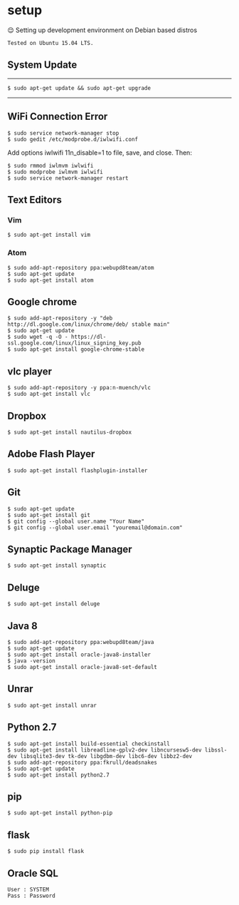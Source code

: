 # setup
 :relieved: Setting up development environment on Debian based distros

 `Tested on Ubuntu 15.04 LTS.`


## System Update
---

    $ sudo apt-get update && sudo apt-get upgrade

---

## WiFi Connection Error

    $ sudo service network-manager stop
    $ sudo gedit /etc/modprobe.d/iwlwifi.conf

Add options iwlwifi 11n_disable=1 to file, save, and close. Then:

    $ sudo rmmod iwlmvm iwlwifi
    $ sudo modprobe iwlmvm iwlwifi
    $ sudo service network-manager restart



## Text Editors

### Vim
    $ sudo apt-get install vim

### Atom

    $ sudo add-apt-repository ppa:webupd8team/atom
    $ sudo apt-get update
    $ sudo apt-get install atom

## Google chrome
    $ sudo add-apt-repository -y "deb http://dl.google.com/linux/chrome/deb/ stable main"
    $ sudo apt-get update
    $ sudo wget -q -O - https://dl-ssl.google.com/linux/linux_signing_key.pub
    $ sudo apt-get install google-chrome-stable

## vlc player
    $ sudo add-apt-repository -y ppa:n-muench/vlc
    $ sudo apt-get install vlc

## Dropbox
    $ sudo apt-get install nautilus-dropbox
## Adobe Flash Player
    $ sudo apt-get install flashplugin-installer

## Git
    $ sudo apt-get update
    $ sudo apt-get install git
    $ git config --global user.name "Your Name"
    $ git config --global user.email "youremail@domain.com"

## Synaptic Package Manager
    $ sudo apt-get install synaptic

## Deluge
    $ sudo apt-get install deluge

## Java 8
    $ sudo add-apt-repository ppa:webupd8team/java
    $ sudo apt-get update
    $ sudo apt-get install oracle-java8-installer
    $ java -version
    $ sudo apt-get install oracle-java8-set-default

## Unrar
    $ sudo apt-get install unrar


## Python 2.7
    $ sudo apt-get install build-essential checkinstall
    $ sudo apt-get install libreadline-gplv2-dev libncursesw5-dev libssl-dev libsqlite3-dev tk-dev libgdbm-dev libc6-dev libbz2-dev
    $ sudo add-apt-repository ppa:fkrull/deadsnakes
    $ sudo apt-get update
    $ sudo apt-get install python2.7

## pip
    $ sudo apt-get install python-pip

## flask
    $ sudo pip install flask
    
## Oracle SQL
    User : SYSTEM
    Pass : Password
